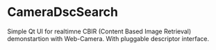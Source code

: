 # CameraDscSearch

Simple Qt UI for realtimne CBIR (Content Based Image Retrieval) demonstartion with Web-Camera.
With pluggable descriptor interface.


